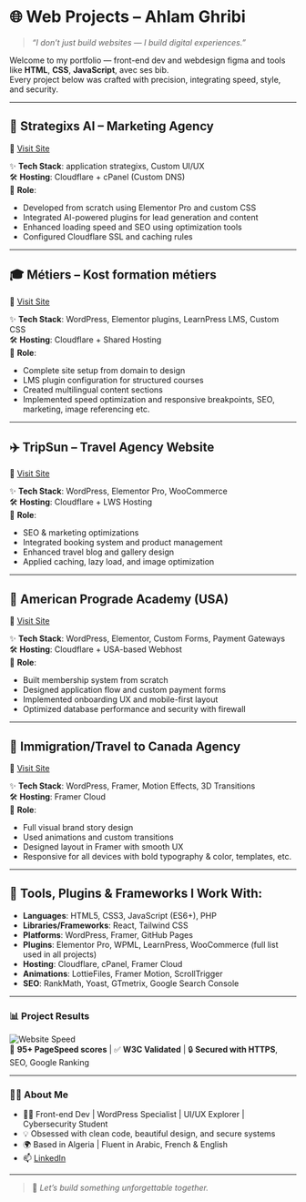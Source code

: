 # 🌐 Web Projects – Ahlam Ghribi 

> *“I don’t just build websites — I build digital experiences.”*

Welcome to my portfolio — front-end dev and webdesign figma and tools like **HTML**, **CSS**, **JavaScript**, avec ses bib.  
Every project below was crafted with precision, integrating speed, style, and security.

---

## 🧠 Strategixs AI – Marketing Agency

🔗 [Visit Site](https://ai.strategixs.net)

✨ **Tech Stack**: application strategixs, Custom UI/UX  
🛠 **Hosting**: Cloudflare + cPanel (Custom DNS)  
🎨 **Role**:  
- Developed from scratch using Elementor Pro and custom CSS  
- Integrated AI-powered plugins for lead generation and content  
- Enhanced loading speed and SEO using optimization tools  
- Configured Cloudflare SSL and caching rules

---

## 🎓 Métiers – Kost formation métiers 

🔗 [Visit Site](https://metiers.kostacademy.com/)

✨ **Tech Stack**: WordPress, Elementor plugins, LearnPress LMS, Custom CSS  
🛠 **Hosting**: Cloudflare + Shared Hosting  
🎨 **Role**:  
- Complete site setup from domain to design  
- LMS plugin configuration for structured courses  
- Created multilingual content sections  
- Implemented speed optimization and responsive breakpoints, SEO, marketing, image referencing etc.

---

## ✈️ TripSun – Travel Agency Website

🔗 [Visit Site](https://trip-sun.com/)

✨ **Tech Stack**: WordPress, Elementor Pro, WooCommerce  
🛠 **Hosting**: Cloudflare + LWS Hosting  
🎨 **Role**:  
- SEO & marketing optimizations  
- Integrated booking system and product management  
- Enhanced travel blog and gallery design  
- Applied caching, lazy load, and image optimization

---

## 🏢 American Prograde Academy (USA) 

🔗 [Visit Site](https://apgaccreditation.com/)

✨ **Tech Stack**: WordPress, Elementor, Custom Forms, Payment Gateways  
🛠 **Hosting**: Cloudflare + USA-based Webhost  
🎨 **Role**:  
- Built membership system from scratch  
- Designed application flow and custom payment forms  
- Implemented onboarding UX and mobile-first layout  
- Optimized database performance and security with firewall

---

## 🎨 Immigration/Travel to Canada Agency 

🔗 [Visit Site](https://im.experter.ca/)

✨ **Tech Stack**: WordPress, Framer, Motion Effects, 3D Transitions  
🛠 **Hosting**: Framer Cloud  
🎨 **Role**:  
- Full visual brand story design  
- Used animations and custom transitions  
- Designed layout in Framer with smooth UX  
- Responsive for all devices with bold typography & color, templates, etc.

---

## 🧰 Tools, Plugins & Frameworks I Work With:

- **Languages**: HTML5, CSS3, JavaScript (ES6+), PHP  
- **Libraries/Frameworks**: React, Tailwind CSS  
- **Platforms**: WordPress, Framer, GitHub Pages  
- **Plugins**: Elementor Pro, WPML, LearnPress, WooCommerce (full list used in all projects)  
- **Hosting**: Cloudflare, cPanel, Framer Cloud  
- **Animations**: LottieFiles, Framer Motion, ScrollTrigger  
- **SEO**: RankMath, Yoast, GTmetrix, Google Search Console  

---

### 📊 Project Results

![Website Speed](https://media.giphy.com/media/3o7abldj0b3rxrZUxW/giphy.gif)  
🚀 **95+ PageSpeed scores** | ✅ **W3C Validated** | 🔒 **Secured with HTTPS**, SEO, Google Ranking

---

### 🙋‍♀️ About Me

- 👩‍💻 Front-end Dev | WordPress Specialist | UI/UX Explorer | Cybersecurity Student  
- 💡 Obsessed with clean code, beautiful design, and secure systems  
- 🌍 Based in Algeria | Fluent in Arabic, French & English  
- 📫 [LinkedIn](https://www.linkedin.com/in/ahlam-ghribi)  

---

> 💬 *Let’s build something unforgettable together.*

